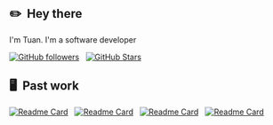 ## ✏️ &nbsp;Hey there
I'm Tuan. I'm a software developer
&nbsp;

[![GitHub followers](https://img.shields.io/github/followers/tuanpa-tpa?logo=GitHub&style=for-the-badge)](https://github.com/tuanpa-tpa) &nbsp; [![GitHub Stars](https://img.shields.io/github/stars/tuanpa-tpa?logo=github&style=for-the-badge)](https://github.com/tuanpa-tpa)

## 🖥 &nbsp;Past work
[![Readme Card](https://github-readme-stats.vercel.app/api/pin/?username=tuanpa-tpa&repo=f1-backend&bg_color=0d1116&title_color=ce09ec&text_color=a4aacb&icon_color=007ec6)](https://github.com/tuanpa-tpa/f1-backend) &nbsp; [![Readme Card](https://github-readme-stats.vercel.app/api/pin/?username=tuanpa-tpa&repo=smart-contract-demo&bg_color=0d1116&title_color=ce09ec&text_color=a4aacb&icon_color=007ec6)](https://github.com/tuanpa-tpa/smart-contract-demo) &nbsp; [![Readme Card](https://github-readme-stats.vercel.app/api/pin/?username=tuanpa-tpa&repo=aes-encrypt&bg_color=0d1116&title_color=ce09ec&text_color=a4aacb&icon_color=007ec6)](https://github.com/tuanpa-tpa/aes-encrypt) &nbsp; [![Readme Card](https://github-readme-stats.vercel.app/api/pin/?username=tuanpa-tpa&repo=one-time-password&bg_color=0d1116&title_color=ce09ec&text_color=a4aacb&icon_color=007ec6)](https://github.com/tuanpa-tpa/one-time-password)
